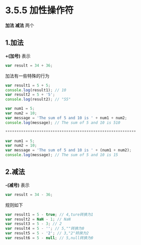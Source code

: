 # 3.5.5 加性操作符

**加法 减法** 两个

## 1.加法

**+(加号)** 表示

``` js .line-numbers
var result = 34 + 36;
```

加法有一些特殊的行为

``` js .line-numbers
var result1 = 5 + 5;
console.log(result1); // 10
var result2 = 5 + '5';
console.log(result2); // "55"
```

``` js .line-numbers
var num1 = 5;
var num2 = 10;
var message = 'The sum of 5 and 10 is ' + num1 + num2;
console.log(message); // The sum of 5 and 10 is 510

**********************************************************

var num1 = 5;
var num2 = 10;
var message = 'The sum of 5 and 10 is ' + (num1 + num2);
console.log(message); // The sum of 5 and 10 is 15
```

## 2.减法

**-(减号)** 表示

``` js .line-numbers
var result = 34 - 36;
```

规则如下

``` js .line-numbers
var result1 = 5 - true; // 4,ture转换为1
var result2 = NaN - 1; // NaN
var result3 = 5 - 3; // 2
var result4 = 5 - ''; // 5,""转换为0
var result5 = 5 - '2'; // 3,"2"转换为2
var result6 = 5 - null; // 5,null转换为0
```
